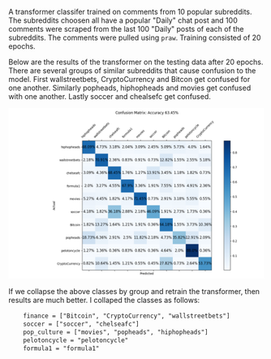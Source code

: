 A transformer classifer trained on comments from 10 popular subreddits.
The subreddits choosen all have a popular "Daily" chat post and 100 comments
were scraped from the last 100 "Daily" posts of each of the subreddits. The 
comments were pulled using `praw`. Training consisted of 20 epochs.

Below are the results of the transformer on the testing data after 20 epochs.
There are several groups of similar subreddits that cause confusion to the
model. First wallstreetbets, CryptoCurrency and Bitcon get confused for
one another. Similarly popheads, hiphopheads and movies get confused with
one another. Lastly soccer and chealsefc get confused.

![](./run_experiment/all/metrics/evaluation_ep0.png) 


If we collapse the above classes by group and retrain the transformer, then 
results are much better. I collaped the classes as follows:
```
    finance = ["Bitcoin", "CryptoCurrency", "wallstreetbets"]
    soccer = ["soccer", "chelseafc"]
    pop_culture = ["movies", "popheads", "hiphopheads"]
    pelotoncycle = "pelotoncycle"
    formula1 = "formula1"
```
